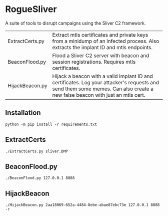 # RogueSliver
A suite of tools to disrupt campaigns using the Sliver C2 framework.

|||
| --- | --- |
| ExtractCerts.py | Extract mtls certificates and private keys from a minidump of an infected process. Also extracts the implant ID and mtls endpoints. |
| BeaconFlood.py | Flood a Sliver C2 server with beacon and session registrations. Requires mtls certificates. |
| HijackBeacon.py | Hijack a beacon with a valid implant ID and certificates. Log your attacker's requests and send them some memes. Can also create a new false beacon with just an mtls cert. |

## Installation
```
python -m pip install -r requirements.txt
```

## ExtractCerts
```
./ExtractCerts.py sliver.DMP
```

## BeaconFlood.py
```
./BeaconFlood.py 127.0.0.1 8888
```

## HijackBeacon
```
./HijackBeacon.py 2aa18069-652a-4484-8ebe-abae87ebc73e 127.0.0.1 8888 -r
```
